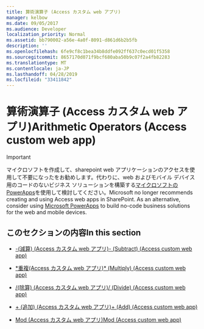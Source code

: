 ```yaml
---
title: 算術演算子 (Access カスタム web アプリ)
manager: kelbow
ms.date: 09/05/2017
ms.audience: Developer
localization_priority: Normal
ms.assetid: bb790002-a56e-4a0f-8091-d861d6b2b5fb
description: ''
ms.openlocfilehash: 6fe9cf8c1bea34b8ddfe092ff637c0ecd01f5358
ms.sourcegitcommit: 8657170d071f9bcf680aba50b9c07f2a4fb82283
ms.translationtype: MT
ms.contentlocale: ja-JP
ms.lasthandoff: 04/28/2019
ms.locfileid: "33411842"
---
```

# <a name="arithmetic-operators-access-custom-web-app"></a><span data-ttu-id="44034-102">算術演算子 (Access カスタム web アプリ)</span><span class="sxs-lookup"><span data-stu-id="44034-102">Arithmetic Operators (Access custom web app)</span></span>

> [!IMPORTANT]
> <span data-ttu-id="44034-p101">マイクロソフトを作成して、sharepoint web アプリケーションのアクセスを使用して不要になったをお勧めします。代わりに、web およびモバイル デバイス用のコードのないビジネス ソリューションを構築する[マイクロソフトの PowerApps](https://powerapps.microsoft.com/en-us/)を使用して検討してください。</span><span class="sxs-lookup"><span data-stu-id="44034-p101">Microsoft no longer recommends creating and using Access web apps in SharePoint. As an alternative, consider using [Microsoft PowerApps](https://powerapps.microsoft.com/en-us/) to build no-code business solutions for the web and mobile devices.</span></span> 
  
## <a name="in-this-section"></a><span data-ttu-id="44034-105">このセクションの内容</span><span class="sxs-lookup"><span data-stu-id="44034-105">In this section</span></span>

- [<span data-ttu-id="44034-106">-(減算) (Access カスタム web アプリ)</span><span class="sxs-lookup"><span data-stu-id="44034-106">- (Subtract) (Access custom web app)</span></span>](subtractaccess-custom-web-app.md)
    
- [<span data-ttu-id="44034-107">\*重複(Access カスタム web アプリ)</span><span class="sxs-lookup"><span data-stu-id="44034-107">\* (Multiply) (Access custom web app)</span></span>](multiplyaccess-custom-web-app.md)
    
- [<span data-ttu-id="44034-108">/(除算) (Access カスタム web アプリ)</span><span class="sxs-lookup"><span data-stu-id="44034-108">/ (Divide) (Access custom web app)</span></span>](divideaccess-custom-web-app.md)
    
- [<span data-ttu-id="44034-109">+ (追加) (Access カスタム web アプリ)</span><span class="sxs-lookup"><span data-stu-id="44034-109">+ (Add) (Access custom web app)</span></span>](plusaddaccess-custom-web-app.md)
    
- [<span data-ttu-id="44034-110">Mod (Access カスタム web アプリ)</span><span class="sxs-lookup"><span data-stu-id="44034-110">Mod (Access custom web app)</span></span>](mod-access-custom-web-app.md)
    

